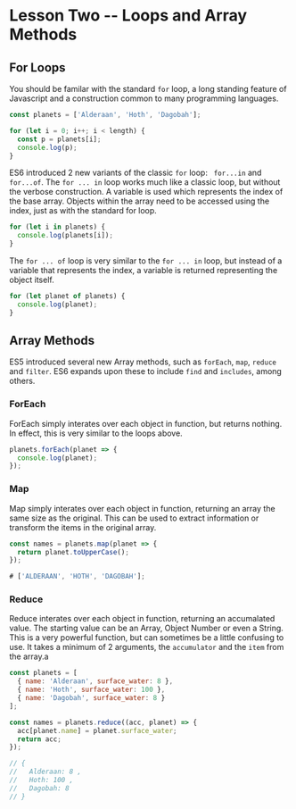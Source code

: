 # Lesson Two -- Loops and Array Methods

## For Loops

You should be familar with the standard `for` loop, a long standing feature of Javascript and a construction
common to many programming languages.

```javascript
const planets = ['Alderaan', 'Hoth', 'Dagobah'];

for (let i = 0; i++; i < length) {
  const p = planets[i];
  console.log(p);
}
```

ES6 introduced 2 new variants of the classic `for` loop: ` for...in` and `for...of`.
The `for ... in` loop works much like a classic loop, but without the verbose construction. A variable is used 
which represents the index of the base array. Objects within the array need to be accessed using the index, 
just as with the standard for loop.

```javascript
for (let i in planets) {
  console.log(planets[i]);
}
```

The `for ... of` loop is very similar to the `for ... in` loop, but instead of a variable that represents the 
index, a variable is returned representing the object itself. 

```javascript
for (let planet of planets) {
  console.log(planet);
}
```

## Array Methods

ES5 introduced several new Array methods, such as `forEach`, `map`, `reduce` and `filter`. ES6 expands upon these 
to include `find` and `includes`, among others. 

### ForEach

ForEach simply interates over each object in function, but returns nothing. In effect, this is very similar to the 
loops above.

```javascript
planets.forEach(planet => {
  console.log(planet);
});
```

### Map

Map simply interates over each object in function, returning an array the same size as the original. This can be used 
to extract information or transform the items in the original array. 

```javascript
const names = planets.map(planet => {
  return planet.toUpperCase();
});

# ['ALDERAAN', 'HOTH', 'DAGOBAH'];
```

### Reduce

Reduce interates over each object in function, returning an accumalated value. The starting value can be an Array, Object
Number or even a String. This is a very powerful function, but can sometimes be a little confusing to use. It takes a 
minimum of 2 arguments, the `accumulator` and the `item` from the array.a

```javascript
const planets = [
  { name: 'Alderaan', surface_water: 8 }, 
  { name: 'Hoth', surface_water: 100 }, 
  { name: 'Dagobah', surface_water: 8 }
];

const names = planets.reduce((acc, planet) => {
  acc[planet.name] = planet.surface_water;  
  return acc;
});

// {
//   Alderaan: 8 , 
//   Hoth: 100 , 
//   Dagobah: 8 
// }
```


